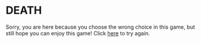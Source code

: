 # DEATH

Sorry, you are here because you choose the wrong choice in this game, but still hope you can enjoy this game!  Click [here](../README.md) to try again.
